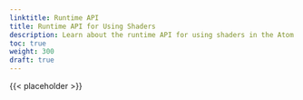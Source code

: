 ```yaml
---
linktitle: Runtime API
title: Runtime API for Using Shaders
description: Learn about the runtime API for using shaders in the Atom Renderer. 
toc: true
weight: 300
draft: true
---
```


{{< placeholder >}}